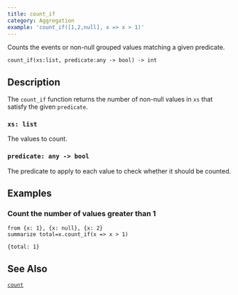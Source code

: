 ```yaml
---
title: count_if
category: Aggregation
example: 'count_if([1,2,null], x => x > 1)'
---
```


Counts the events or non-null grouped values matching a given predicate.

```tql
count_if(xs:list, predicate:any -> bool) -> int
```

## Description

The `count_if` function returns the number of non-null values in `xs` that
satisfy the given `predicate`.

### `xs: list`

The values to count.

### `predicate: any -> bool`

The predicate to apply to each value to check whether it should be counted.

## Examples

### Count the number of values greater than 1

```tql
from {x: 1}, {x: null}, {x: 2}
summarize total=x.count_if(x => x > 1)
```

```tql
{total: 1}
```

## See Also

[`count`](/reference/functions/count)

